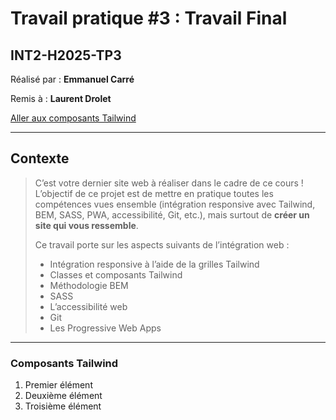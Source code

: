 # Travail pratique #3 : Travail Final
## INT2-H2025-TP3

Réalisé par : **Emmanuel Carré**

Remis à : **Laurent Drolet**

[Aller aux composants Tailwind](#composants-tailwind)

---

## Contexte
>C’est votre dernier site web à réaliser dans le cadre de ce cours !  
>L’objectif de ce projet est de mettre en pratique toutes les compétences vues ensemble (intégration responsive avec Tailwind, BEM, SASS, PWA, accessibilité, Git, etc.), mais surtout de **créer un site qui vous ressemble**.
>
>Ce travail porte sur les aspects suivants de l’intégration web :
>- Intégration responsive à l’aide de la grilles Tailwind
>- Classes et composants Tailwind
>- Méthodologie BEM
>- SASS
>- L’accessibilité web
>- Git
>- Les Progressive Web Apps

---

### Composants Tailwind

1. Premier élément
2. Deuxième élément
3. Troisième élément
